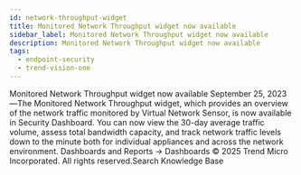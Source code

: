 ```yaml
---
id: network-throughput-widget
title: Monitored Network Throughput widget now available
sidebar_label: Monitored Network Throughput widget now available
description: Monitored Network Throughput widget now available
tags:
  - endpoint-security
  - trend-vision-one
---
```


 Monitored Network Throughput widget now available September 25, 2023—The Monitored Network Throughput widget, which provides an overview of the network traffic monitored by Virtual Network Sensor, is now available in Security Dashboard. You can now view the 30-day average traffic volume, assess total bandwidth capacity, and track network traffic levels down to the minute both for individual appliances and across the network environment. Dashboards and Reports → Dashboards © 2025 Trend Micro Incorporated. All rights reserved.Search Knowledge Base
